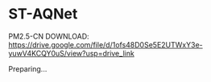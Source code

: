 # ST-AQNet
PM2.5-CN DOWNLOAD: https://drive.google.com/file/d/1ofs48D0Se5E2UTWxY3e-yuwV4KCQY0uS/view?usp=drive_link

Preparing...
